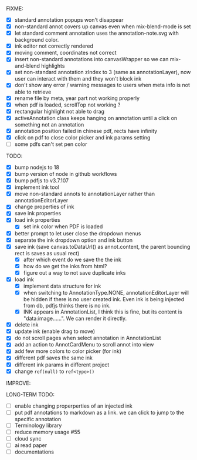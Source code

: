 FIXME:

- [x] standard annotation popups won't disappear
- [x] non-standard annot covers up canvas even when mix-blend-mode is set
- [x] let standard comment annotation uses the annotation-note.svg with background color.
- [x] ink editor not correctly rendered
- [x] moving comment, coordinates not correct
- [x] insert non-standard annotations into canvasWrapper so we can mix-and-blend highlights
- [x] set non-standard annotation zIndex to 3 (same as annotationLayer), now user can interact with them and they won't block ink
- [x] don't show any error / warning messages to users when meta info is not able to retrieve
- [x] rename file by meta, year part not working properly
- [x] when pdf is loaded, scrollTop not working ?
- [x] rectangular highlight not able to drag
- [x] activeAnnotation class keeps hanging on annotation until a click on something not an annotation
- [x] annotation position failed in chinese pdf, rects have infinity
- [x] click on pdf to close color picker and ink params setting
- [ ] some pdfs can't set pen color

TODO:

- [x] bump nodejs to 18
- [x] bump version of node in github workflows
- [x] bump pdfjs to v3.7.107
- [x] implement ink tool
- [x] move non-standard annots to annotationLayer rather than annotationEditorLayer
- [x] change properties of ink
- [x] save ink properties
- [x] load ink properties
  - [x] set ink color when PDF is loaded
- [x] better prompt to let user close the dropdown menus
- [x] separate the ink dropdown option and ink button
- [x] save ink (save canvas.toDataUrl() as annot.content, the parent bounding rect is saves as usual rect)
  - [x] after which event do we save the the ink
  - [x] how do we get the inks from html?
  - [x] figure out a way to not save duplicate inks
- [x] load ink
  - [x] implement data structure for ink
  - [x] when switching to AnnotationType.NONE, annotationEditorLayer will be hidden if there is no user created ink. Even ink is being injected from db, pdfjs thinks there is no ink.
  - [x] INK appears in AnnotationList, I think this is fine, but its content is "data:image......". We can render it directly.
- [x] delete ink
- [x] update ink (enable drag to move)
- [x] do not scroll pages when select annotation in AnnotationList
- [x] add an action to AnnotCardMenu to scroll annot into view
- [x] add few more colors to color picker (for ink)
- [x] different pdf saves the same ink
- [x] different ink params in different project
- [x] change `ref(null)` to `ref<type>()`

IMPROVE:

LONG-TERM TODO:

- [ ] enable changing properperties of an injected ink
- [ ] put pdf annotations to markdown as a link. we can click to jump to the specific annotation
- [ ] Terminology library
- [ ] reduce memory usage #55
- [ ] cloud sync
- [ ] ai read paper
- [ ] documentations

